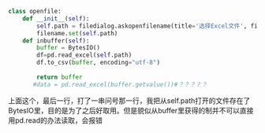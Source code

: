 ``` python
class openfile:
    def __init__(self):
        self.path = filedialog.askopenfilename(title='选择Excel文件', filetypes=[('Excel', '*.xlsx')])
        filename.set(self.path)
    def inbuffer(self):
        buffer = BytesIO()
        df=pd.read_excel(self.path)
        df.to_csv(buffer, encoding="utf-8")
        
        return buffer
       #data = pd.read_excel(buffer.getvalue())#？？？？？
```

上面这个，最后一行，打了一串问号那一行，我把从self.path打开的文件存在了BytesIO里，目的是为了之后好取用。但是貌似从buffer里获得的制并不可以直接用pd.read的办法读取，会报错